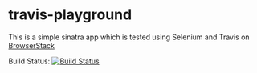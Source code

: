 # travis-playground

This is a simple sinatra app which is tested using Selenium and Travis on [BrowserStack](https://www.browserstack.com/automate)

Build Status:  [![Build Status](https://api.travis-ci.org/9ikhan/travis-playground.svg?branch=master)](https://travis-ci.org/9ikhan/travis-playground)

